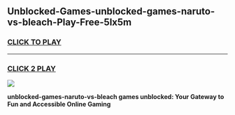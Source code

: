 
## Unblocked-Games-unblocked-games-naruto-vs-bleach-Play-Free-5lx5m
<h3>
<a href="https://premium76.site?title=unblocked-games-naruto-vs-bleach&ref=20M">CLICK TO PLAY</a></h3>
<hr>

<h3>
<a href="https://premium76.site?title=unblocked-games-naruto-vs-bleach&ref=20M">CLICK 2 PLAY</a>
  
</h3>

<a href="https://premium76.site?title=unblocked-games-naruto-vs-bleach&ref=19M"><img src="https://clearcache.store/games.png"></a>


**unblocked-games-naruto-vs-bleach games unblocked: Your Gateway to Fun and Accessible Online Gaming**
